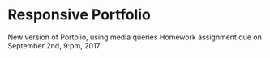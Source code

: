 # Responsive Portfolio

New version of Portolio, using media queries
Homework assignment due on September 2nd, 9:pm, 2017
